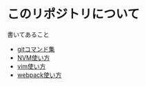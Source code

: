# このリポジトリについて
書いてあること
- [gitコマンド集](./git.md)
- [NVM使い方](./NVM.md)
- [vim使い方](./Vim.md)
- [webpack使い方](./webpack.md)